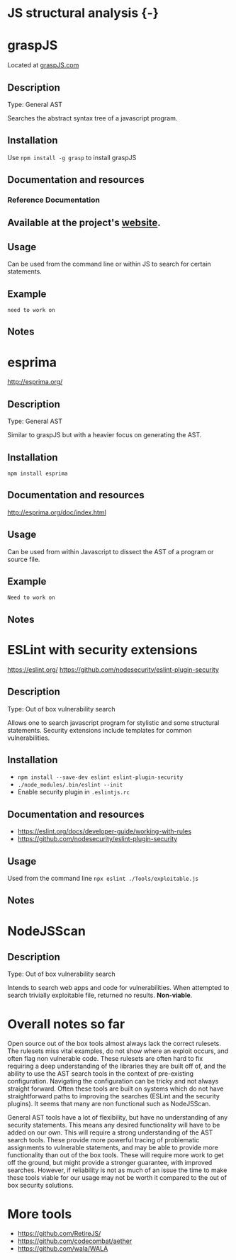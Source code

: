 # JS structural analysis {-}

# graspJS
Located at [graspJS.com](https://www.graspjs.com/)

## Description
Type: General AST

Searches the abstract syntax tree of a javascript program. 

## Installation
Use `npm install -g grasp` to install graspJS

## Documentation and resources

### Reference Documentation
Available at the project's [website](https://www.graspjs.com/docs/).
- 

## Usage
Can be used from the command line or within JS to search for certain statements.

## Example 
`need to work on`

## Notes

# esprima
http://esprima.org/

## Description  
Type: General AST

Similar to graspJS but with a heavier focus on generating the AST. 

## Installation 
`npm install esprima`

## Documentation and resources
http://esprima.org/doc/index.html

## Usage
Can be used from within Javascript to dissect the AST of a program or source file.

## Example
`Need to work on`

## Notes 

# ESLint with security extensions
https://eslint.org/ 
https://github.com/nodesecurity/eslint-plugin-security

## Description
Type: Out of box vulnerability search

Allows one to search javascript program for stylistic and some structural statements. Security extensions include templates for common vulnerabilities.

## Installation
- `npm install --save-dev eslint eslint-plugin-security`
- `./node_modules/.bin/eslint --init`
- Enable security plugin in `.eslintjs.rc`

## Documentation and resources
- https://eslint.org/docs/developer-guide/working-with-rules
- https://github.com/nodesecurity/eslint-plugin-security

## Usage 
Used from the command line `npx eslint ./Tools/exploitable.js`

## Notes

# NodeJSScan 

## Description
Type: Out of box vulnerability search

Intends to search web apps and code for vulnerabilities. When attempted to search trivially exploitable file, returned no results. **Non-viable**.

# Overall notes so far

Open source out of the box tools almost always lack the correct rulesets. The rulesets miss vital examples, do not show where an exploit occurs, and often flag non vulnerable code. These rulesets are often hard to fix requiring a deep understanding of the libraries they are built off of, and the ability to use the AST search tools in the context of pre-existing configuration. Navigating the configuration can be tricky and not always straight forward. Often these tools are built on systems which do not have straightforward paths to improving the searches (ESLint and the security plugins). It seems that many are non functional such as NodeJSScan. 

General AST tools have a lot of flexibility, but have no understanding of any security statements. This means any desired functionality will have to be added on our own. This will require a strong understanding of the AST search tools. These provide more powerful tracing of problematic assignments to  vulnerable statements, and may be able to provide more functionality than out of the box tools. These will require more work to get off the ground, but might provide a stronger guarantee, with improved searches. However, if reliability is not as much of an issue the time to make these tools viable for our usage may not be worth it compared to the out of box security solutions.

# More tools

- https://github.com/RetireJS/
- https://github.com/codecombat/aether
- https://github.com/wala/WALA





